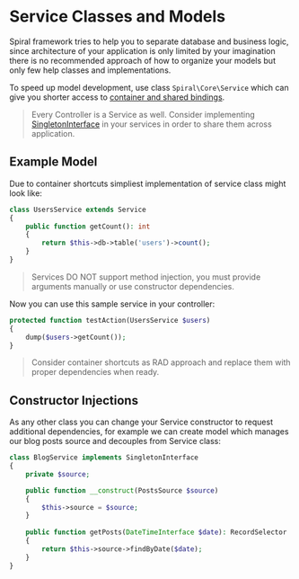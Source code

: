 # Service Classes and Models
Spiral framework tries to help you to separate database and business logic, since architecture of your application is only limited by your imagination there is no recommended approach of how to organize your models but only few help classes and implementations.

To speed up model development, use class `Spiral\Core\Service` which can give you shorter access to [container and shared bindings](/old/frameworkwork/container.md). 

> Every Controller is a Service as well. Consider implementing [SingletonInterface](/old/frameworkwork/container.md) in your services in order to share them across application.

## Example Model
Due to container shortcuts simpliest implementation of service class might look like:

```php
class UsersService extends Service
{
    public function getCount(): int
    {
        return $this->db->table('users')->count();
    }
}
```

> Services DO NOT support method injection, you must provide arguments manually or use constructor dependencies.

Now you can use this sample service in your controller:

```php
protected function testAction(UsersService $users)
{
    dump($users->getCount());
}
```

> Consider container shortcuts as RAD approach and replace them with proper dependencies when ready.

## Constructor Injections
As any other class you can change your Service constructor to request additional dependencies, for example we can create model which manages our blog posts source and decouples from Service class:

```php
class BlogService implements SingletonInterface
{
    private $source;

    public function __construct(PostsSource $source)
    {
        $this->source = $source;
    }
    
    public function getPosts(DateTimeInterface $date): RecordSelector
    {
        return $this->source->findByDate($date);
    }
}
```
